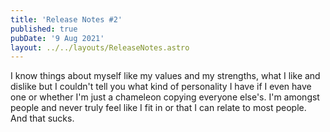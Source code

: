 ```yaml
---
title: 'Release Notes #2'
published: true
pubDate: '9 Aug 2021'
layout: ../../layouts/ReleaseNotes.astro
---
```


I know things about myself like my values and my strengths, what I like and dislike but I couldn't tell you what kind of personality I have if I even have one or whether I'm just a chameleon copying everyone else's. I'm amongst people and never truly feel like I fit in or that I can relate to most people. And that sucks.
